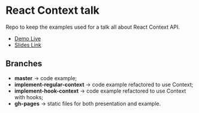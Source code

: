 # React Context talk

Repo to keep the examples used for a talk all about React Context API.

- [Demo Live](https://devraul.github.io/context-api-talk/)
- [Slides Link](https://devraul.github.io/context-api-talk/slides-context-api.html)

## Branches
- **master** -> code example;
- **implement-regular-context**  -> code example refactored to use Context;
- **implement-hook-context** -> code example refactored to use Context with hooks;
- **gh-pages** -> static files for both presentation and example.

